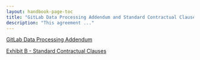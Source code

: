 ```yaml
---
layout: handbook-page-toc
title: "GitLab Data Processing Addendum and Standard Contractual Clauses"
description: "This agreement ..."
---
```


<a href="https://gitlab.com/gitlab-com/legal-and-compliance/-/raw/master/Customer_DPA__3.1.23_.pdf">GitLab Data Processing Addendum</a>

<a href="https://gitlab.com/gitlab-com/legal-and-compliance/-/raw/master/Exhibit_B_-_Standard_Contractual_Clauses__10.13.22_.pdf"> Exhibit B - Standard Contractual Clauses</a>
